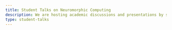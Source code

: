 ```yaml
---
title: Student Talks on Neuromorphic Computing
description: We are hosting academic discussions and presentations by students on neuromorphic computing.
type: student-talks
---
```

